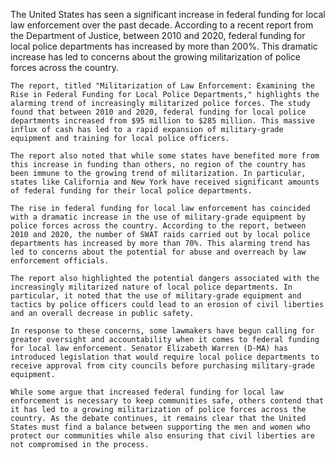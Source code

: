 The United States has seen a significant increase in federal funding for local law enforcement over the past decade. According to a recent report from the Department of Justice, between 2010 and 2020, federal funding for local police departments has increased by more than 200%. This dramatic increase has led to concerns about the growing militarization of police forces across the country.

    The report, titled "Militarization of Law Enforcement: Examining the Rise in Federal Funding for Local Police Departments," highlights the alarming trend of increasingly militarized police forces. The study found that between 2010 and 2020, federal funding for local police departments increased from $95 million to $285 million. This massive influx of cash has led to a rapid expansion of military-grade equipment and training for local police officers.

    The report also noted that while some states have benefited more from this increase in funding than others, no region of the country has been immune to the growing trend of militarization. In particular, states like California and New York have received significant amounts of federal funding for their local police departments.

    The rise in federal funding for local law enforcement has coincided with a dramatic increase in the use of military-grade equipment by police forces across the country. According to the report, between 2010 and 2020, the number of SWAT raids carried out by local police departments has increased by more than 70%. This alarming trend has led to concerns about the potential for abuse and overreach by law enforcement officials.

    The report also highlighted the potential dangers associated with the increasingly militarized nature of local police departments. In particular, it noted that the use of military-grade equipment and tactics by police officers could lead to an erosion of civil liberties and an overall decrease in public safety.

    In response to these concerns, some lawmakers have begun calling for greater oversight and accountability when it comes to federal funding for local law enforcement. Senator Elizabeth Warren (D-MA) has introduced legislation that would require local police departments to receive approval from city councils before purchasing military-grade equipment.

    While some argue that increased federal funding for local law enforcement is necessary to keep communities safe, others contend that it has led to a growing militarization of police forces across the country. As the debate continues, it remains clear that the United States must find a balance between supporting the men and women who protect our communities while also ensuring that civil liberties are not compromised in the process.